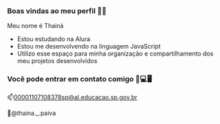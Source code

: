 ### Boas vindas ao meu perfil 🏴‍☠️

Meu nome é Thainá

- Estou estudando na Alura
- Estou me desenvolvendo na linguagem JavaScript
- Utilizo esse espaço para minha organização e compartilhamento dos meu projetos desenvolvidos

### Você pode entrar em contato comigo 📱💻🖥️

📫00001107108378sp@al.educacao.sp.gov.br

📱@thaina._.paiva
